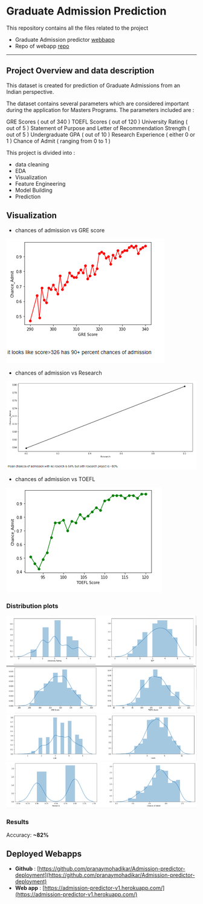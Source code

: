 # Graduate Admission Prediction

This repository contains all the files related to the project
- Graduate Admission predictor [webbapp](https://admission-predictor-v1.herokuapp.com/)
- Repo of webapp [repo](https://github.com/pranaymohadikar/Admission-predictor-deployment)
----------------------------------------------------------------------------------------------------------------------------------------------------------------------------
## Project Overview and data description

This dataset is created for prediction of Graduate Admissions from an Indian perspective.

The dataset contains several parameters which are considered important during the application for Masters Programs.
The parameters included are :

GRE Scores ( out of 340 )
TOEFL Scores ( out of 120 )
University Rating ( out of 5 )
Statement of Purpose and Letter of Recommendation Strength ( out of 5 )
Undergraduate GPA ( out of 10 )
Research Experience ( either 0 or 1 )
Chance of Admit ( ranging from 0 to 1 )


This project is divided into :
- data cleaning
- EDA 
- Visualization
- Feature Engineering
- Model Building
- Prediction

## Visualization

- chances of admission vs GRE score

![chances of admission vs GRE score](https://github.com/pranaymohadikar/Machine-Learning-Projects-/blob/master/admission%20ucla%20pred/readme-resources/coa%20vs%20gre.PNG)

- chances of admission vs Research

![chances of admission vs Research](https://github.com/pranaymohadikar/Machine-Learning-Projects-/blob/master/admission%20ucla%20pred/readme-resources/coa%20vs%20research.PNG)

- chances of admission vs TOEFL

![chances of admission vs TOEFL](https://github.com/pranaymohadikar/Machine-Learning-Projects-/blob/master/admission%20ucla%20pred/readme-resources/coa%20vs%20toefl.PNG)

### Distribution plots

![1](https://github.com/pranaymohadikar/Machine-Learning-Projects-/blob/master/admission%20ucla%20pred/readme-resources/UR_sop.PNG)
![2](https://github.com/pranaymohadikar/Machine-Learning-Projects-/blob/master/admission%20ucla%20pred/readme-resources/gre_toefl.PNG)
![3](https://github.com/pranaymohadikar/Machine-Learning-Projects-/blob/master/admission%20ucla%20pred/readme-resources/lor_cgpa.PNG)
![4](https://github.com/pranaymohadikar/Machine-Learning-Projects-/blob/master/admission%20ucla%20pred/readme-resources/res_coa.PNG)

### Results
Accuracy: **~82%**

## Deployed Webapps
- **Github** : [https://github.com/pranaymohadikar/Admission-predictor-deployment](https://github.com/pranaymohadikar/Admission-predictor-deployment)
- **Web app** : [https://admission-predictor-v1.herokuapp.com/](https://admission-predictor-v1.herokuapp.com/)
